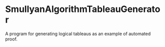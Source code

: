 # SmullyanAlgorithmTableauGenerator
A program for generating logical tableaus as an example of automated proof.
